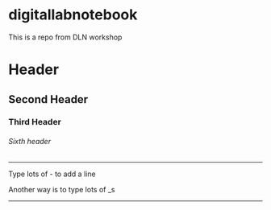 # digitallabnotebook
This is a repo from DLN workshop

# Header

## Second Header

### Third Header

###### Sixth header

------------------------------
Type lots of - to add a line 

Another way is to type lots of _s

___________________________________________

